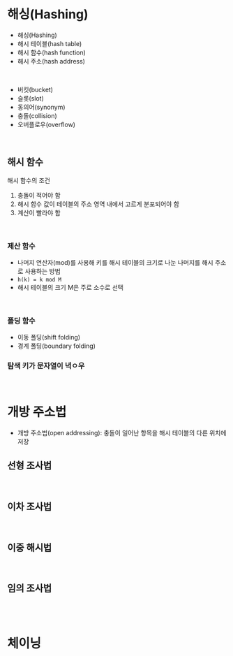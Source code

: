 # 해싱(Hashing)

- 해싱(Hashing)
- 해시 테이블(hash table)
- 해시 함수(hash function)
- 해시 주소(hash address)

<br>

- 버킷(bucket)
- 슬롯(slot)
- 동의어(synonym)
- 충돌(collision)
- 오버플로우(overflow)

<br>

## 해시 함수

해시 함수의 조건
1. 충돌이 적어야 함
2. 해시 함수 값이 테이블의 주소 영역 내에서 고르게 분포되어야 함
3. 계산이 빨라야 함

<br>

### 제산 함수
- 나머지 연산자(mod)를 사용해 키를 해시 테이블의 크기로 나눈 나머지를 해시 주소로 사용하는 방법
- `h(k) = k mod M`
- 해시 테이블의 크기 M은 주로 소수로 선택
<br>

### 폴딩 함수
- 이동 폴딩(shift folding)
- 경계 폴딩(boundary folding)


### 탐색 키가 문자열이 녁ㅇ우

<br>

# 개방 주소법
- 개방 주소법(open addressing): 충돌이 일어난 항목을 해시 테이블의 다른 위치에 저장

## 선형 조사법

<br>

## 이차 조사법

<br>

## 이중 해시법

<br>

## 임의 조사법

<br>

<br>

# 체이닝

